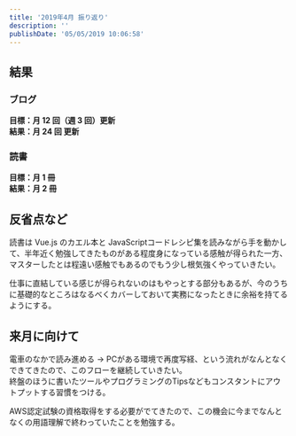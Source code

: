 ```yaml
---
title: '2019年4月 振り返り'
description: ''
publishDate: '05/05/2019 10:06:58'
---
```


<h2>結果</h2>

<h3>ブログ</h3>

<p><strong>目標：月 12 回（週 3 回）更新</strong><br/>
<strong>結果：月 24 回 更新</strong></p>

<h3>読書</h3>

<p><strong>目標：月 1 冊</strong><br/>
<strong>結果：月 2 冊</strong></p>

<h2>反省点など</h2>

<p>読書は Vue.js のカエル本と JavaScriptコードレシピ集を読みながら手を動かして、半年近く勉強してきたものがある程度身になっている感触が得られた一方、マスターしたとは程遠い感触でもあるのでもう少し根気強くやっていきたい。</p>

<p>仕事に直結している感じが得られないのはもやっとする部分もあるが、今のうちに基礎的なところはなるべくカバーしておいて実務になったときに余裕を持てるようにする。</p>

<h2>来月に向けて</h2>

<p>電車のなかで読み進める → PCがある環境で再度写経、という流れがなんとなくできてきたので、このフローを継続していきたい。<br/>
終盤のほうに書いたツールやプログラミングのTipsなどもコンスタントにアウトプットする習慣をつける。</p>

<p>AWS認定試験の資格取得をする必要がでてきたので、この機会に今までなんとなくの用語理解で終わっていたことを勉強する。</p>
